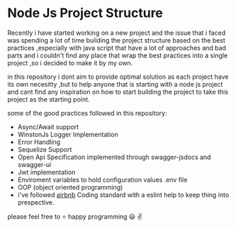  # Node Js Project Structure
 
 Recently i have started working on a new project and the issue that i faced was spending a lot of time building the project structure based on the best practices ,especially with java script that have a lot of approaches and bad parts and i couldn't find any place that wrap the best practices into a single project ,so i decided to make it by my own. 
 
in this repository i dont aim to provide optimal solution as each project have its own necesitty ,but to help anyone that is starting with a node js project and cant find any inspiration on how to start building the project to take this project as the starting point.
 
 some of the good practices followed in this repository:
 - Async/Await support 
 - WinstonJs Logger Implementation
 - Error Handling
 - Sequelize Support 
 - Open Api Specification implemented through swagger-jsdocs and swagger-ui
 - Jwt implementation 
 - Enviroment variables to hold configuration values .env file
 - OOP (object oriented programming)
 - i've followed [airbnb](https://github.com/airbnb/javascript) Coding standard with a eslint help to keep thing into prespective.

please feel free to :star:  happy programming :smiley: :v: 

